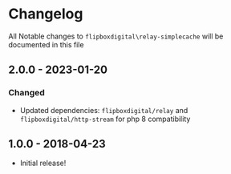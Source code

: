 # Changelog
All Notable changes to `flipboxdigital\relay-simplecache` will be documented in this file

## 2.0.0 - 2023-01-20
### Changed
- Updated dependencies: `flipboxdigital/relay` and `flipboxdigital/http-stream` for php 8 compatibility

## 1.0.0 - 2018-04-23
- Initial release!